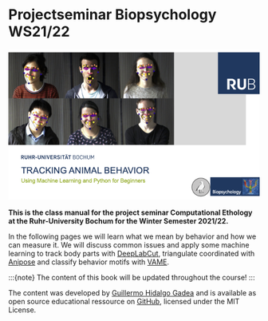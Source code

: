 # Projectseminar Biopsychology WS21/22

![Cover](content/cover.png)

**This is the class manual for the project seminar Computational Ethology at the Ruhr-University Bochum for the Winter Semester 2021/22.**

In the following pages we will learn what we mean by behavior and how we can measure it. We will discuss common issues and apply some machine learning to track body parts with [DeepLabCut](https://github.com/DeepLabCut/DeepLabCut), triangulate coordinated with [Anipose](https://github.com/lambdaloop/anipose) and classify behavior motifs with [VAME](https://github.com/LINCellularNeuroscience/VAME). 

:::{note}
The content of this book will be updated throughout the course!
:::


The content was developed by [Guillermo Hidalgo Gadea](https://GuillermoHidalgoGadea.com) and is available as open source educational ressource on [GitHub](https://github.com/Guillermo-Hidalgo-Gadea/Seminar-ComputationalEthology), licensed under the MIT License. 